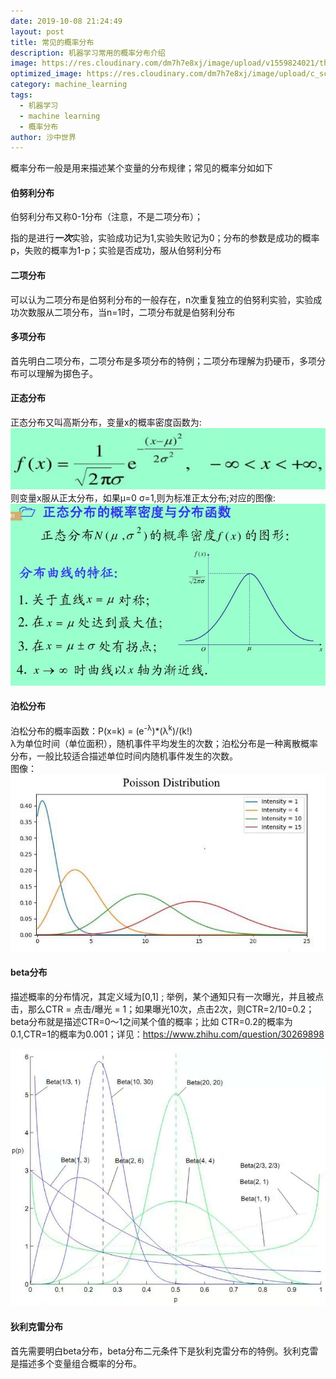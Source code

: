 ```yaml
---
date: 2019-10-08 21:24:49
layout: post
title: 常见的概率分布
description: 机器学习常用的概率分布介绍
image: https://res.cloudinary.com/dm7h7e8xj/image/upload/v1559824021/theme12_e0vxlr.jpg
optimized_image: https://res.cloudinary.com/dm7h7e8xj/image/upload/c_scale,w_380/v1559824021/theme12_e0vxlr.jpg
category: machine_learning
tags:
  - 机器学习
  - machine learning
  - 概率分布
author: 沙中世界
---
```


概率分布一般是用来描述某个变量的分布规律；常见的概率分如如下

#### 伯努利分布 ####
伯努利分布又称0-1分布（注意，不是二项分布）；

指的是进行***一次***实验，实验成功记为1,实验失败记为0；分布的参数是成功的概率p，失败的概率为1-p；实验是否成功，服从伯努利分布

#### 二项分布 ####
可以认为二项分布是伯努利分布的一般存在，n次重复独立的伯努利实验，实验成功次数服从二项分布，当n=1时，二项分布就是伯努利分布

#### 多项分布 ####
首先明白二项分布，二项分布是多项分布的特例；二项分布理解为扔硬币，多项分布可以理解为掷色子。

#### 正态分布 ####
正态分布又叫高斯分布，变量x的概率密度函数为:<br>
![正太分布-概率密度函数](/my_docs/ml/images/4-2.jpg)
<br>则变量x服从正太分布，如果μ=0 σ=1,则为标准正太分布;对应的图像:<br>
![正太分布图像](/my_docs/ml/images/4-3.jpg)

#### 泊松分布 ####
泊松分布的概率函数：P(x=k) = (e<sup>-λ</sup>)\*(λ<sup>k</sup>)/(k!)<br>
λ为单位时间（单位面积），随机事件平均发生的次数；泊松分布是一种离散概率分布，一般比较适合描述单位时间内随机事件发生的次数。<br>
图像：<br>
![泊松分布图像](/my_docs/ml/images/4-4.jpg)

#### beta分布 ####
描述概率的分布情况，其定义域为\[0,1\] ; 举例，某个通知只有一次曝光，并且被点击，那么CTR = 点击/曝光 = 1；如果曝光10次，点击2次，则CTR=2/10=0.2；beta分布就是描述CTR=0～1之间某个值的概率；比如 CTR=0.2的概率为0.1,CTR=1的概率为0.001；详见：https://www.zhihu.com/question/30269898

![beta分布](/my_docs/ml/images/4-1.jpg)

#### 狄利克雷分布 ####
首先需要明白beta分布，beta分布二元条件下是狄利克雷分布的特例。狄利克雷是描述多个变量组合概率的分布。